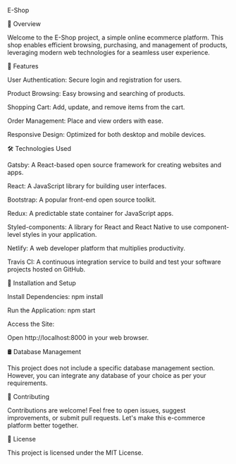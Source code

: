 
  E-Shop


📅 Overview


Welcome to the E-Shop project, a simple online ecommerce platform. This shop enables efficient browsing, purchasing, and management of products, leveraging modern web technologies for a seamless user experience.



🌟 Features


User Authentication: Secure login and registration for users.

Product Browsing: Easy browsing and searching of products.

Shopping Cart: Add, update, and remove items from the cart.

Order Management: Place and view orders with ease.

Responsive Design: Optimized for both desktop and mobile devices.



🛠️ Technologies Used


Gatsby: A React-based open source framework for creating websites and apps.

React: A JavaScript library for building user interfaces.

Bootstrap: A popular front-end open source toolkit.

Redux: A predictable state container for JavaScript apps.

Styled-components: A library for React and React Native to use component-level styles in your application.

Netlify: A web developer platform that multiplies productivity.

Travis CI: A continuous integration service to build and test your software projects hosted on GitHub.



🚀 Installation and Setup


Install Dependencies:
npm install


Run the Application:
npm start


Access the Site:

Open http://localhost:8000 in your web browser.



🛢️ Database Management


This project does not include a specific database management section. However, you can integrate any database of your choice as per your requirements.



🤝 Contributing


Contributions are welcome! Feel free to open issues, suggest improvements, or submit pull requests. Let's make this e-commerce platform better together.



📝 License


This project is licensed under the MIT License.
